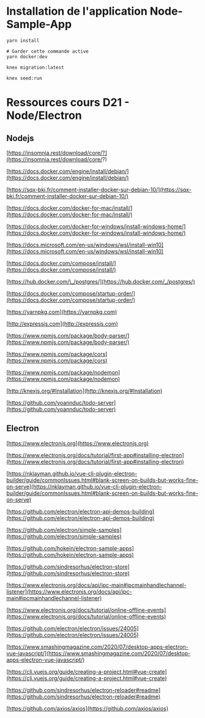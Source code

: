 # Installation de l'application Node-Sample-App
 
````shell script
yarn install
````

```shell script
# Garder cette commande active
yarn docker:dev
```

````shell script
knex migration:latest
````

```shell script
knex seed:run
```


# Ressources cours D21 - Node/Electron

## Nodejs

[https://insomnia.rest/download/core/?](https://insomnia.rest/download/core/?)

[https://docs.docker.com/engine/install/debian/](https://docs.docker.com/engine/install/debian/)

[https://sqx-bki.fr/comment-installer-docker-sur-debian-10/](https://sqx-bki.fr/comment-installer-docker-sur-debian-10/)

[https://docs.docker.com/docker-for-mac/install/](https://docs.docker.com/docker-for-mac/install/)

[https://docs.docker.com/docker-for-windows/install-windows-home/](https://docs.docker.com/docker-for-windows/install-windows-home/)

[https://docs.microsoft.com/en-us/windows/wsl/install-win10](https://docs.microsoft.com/en-us/windows/wsl/install-win10)

[https://docs.docker.com/compose/install/](https://docs.docker.com/compose/install/)

[https://hub.docker.com/\_/postgres/](https://hub.docker.com/_/postgres/)

[https://docs.docker.com/compose/startup-order/](https://docs.docker.com/compose/startup-order/)

[https://yarnpkg.com](https://yarnpkg.com)

[http://expressjs.com](http://expressjs.com)

[https://www.npmjs.com/package/body-parser/](https://www.npmjs.com/package/body-parser/)

[https://www.npmjs.com/package/cors](https://www.npmjs.com/package/cors)

[https://www.npmjs.com/package/nodemon](https://www.npmjs.com/package/nodemon)

[http://knexjs.org/#Installation](http://knexjs.org/#Installation)

[https://github.com/yoannduc/todo-server](https://github.com/yoannduc/todo-server)

## Electron

[https://www.electronjs.org](https://www.electronjs.org)

[https://www.electronjs.org/docs/tutorial/first-app#installing-electron](https://www.electronjs.org/docs/tutorial/first-app#installing-electron)

[https://nklayman.github.io/vue-cli-plugin-electron-builder/guide/commonIssues.html#blank-screen-on-builds-but-works-fine-on-serve](https://nklayman.github.io/vue-cli-plugin-electron-builder/guide/commonIssues.html#blank-screen-on-builds-but-works-fine-on-serve)

[https://github.com/electron/electron-api-demos-building](https://github.com/electron/electron-api-demos-building)

[https://github.com/electron/simple-samples](https://github.com/electron/simple-samples)

[https://github.com/hokein/electron-sample-apps](https://github.com/hokein/electron-sample-apps)

[https://github.com/sindresorhus/electron-store](https://github.com/sindresorhus/electron-store)

[https://www.electronjs.org/docs/api/ipc-main#ipcmainhandlechannel-listener](https://www.electronjs.org/docs/api/ipc-main#ipcmainhandlechannel-listener)

[https://www.electronjs.org/docs/tutorial/online-offline-events](https://www.electronjs.org/docs/tutorial/online-offline-events)

[https://github.com/electron/electron/issues/24005](https://github.com/electron/electron/issues/24005)

[https://www.smashingmagazine.com/2020/07/desktop-apps-electron-vue-javascript/](https://www.smashingmagazine.com/2020/07/desktop-apps-electron-vue-javascript/)

[https://cli.vuejs.org/guide/creating-a-project.html#vue-create](https://cli.vuejs.org/guide/creating-a-project.html#vue-create)

[https://github.com/sindresorhus/electron-reloader#readme](https://github.com/sindresorhus/electron-reloader#readme)

[https://github.com/axios/axios](https://github.com/axios/axios)
